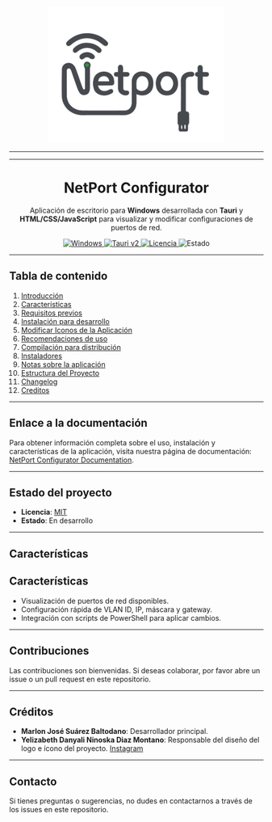 <!-- Logo del proyecto -->
<p align="center">
  <img src="src/assets/LogoNetPot.png" alt="NetPort Configurator Logo" width="350">
</p>

---

---

<h1 align="center">NetPort Configurator</h1>

<p align="center">
  Aplicación de escritorio para <b>Windows</b> desarrollada con <b>Tauri</b> y <b>HTML/CSS/JavaScript</b> para visualizar y modificar configuraciones de puertos de red.
</p>
<!-- Badges -->
<p align="center">

  <a href="https://www.microsoft.com/es-es/windows" target="_blank">
    <img src="https://img.shields.io/badge/Plataforma-Windows-blue?style=flat-square" alt="Windows">
  </a>
  <a href="https://tauri.app/start/" target="_blank">
    <img src="https://img.shields.io/badge/Tauri-v2.x-orange?style=flat-square" alt="Tauri v2">
  </a>

  <a href="https://github.com/Masu-113/NetPort-Configurator/blob/main/LICENSE" target="_blank">
    <img src="https://img.shields.io/badge/Licencia-MIT-green?style=flat-square" alt="Licencia">
  </a>
  <img src="https://img.shields.io/badge/Estado-En%20Desarrollo-yellow?style=flat-square" alt="Estado">
</p>

---

## Tabla de contenido

1. [Introducción](#netport-configurator)
2. [Características](#características)
3. [Requisitos previos](#requisitos-previos)
4. [Instalación para desarrollo](#instalación-para-desarrollo)
5. [Modificar Iconos de la Aplicación](#modificar-iconos-de-la-aplicacion)
6. [Recomendaciones de uso](#recomendaciones-de-uso)
7. [Compilación para distribución](#compilación-para-distribución)
8. [Instaladores](#instaladores)
9. [Notas sobre la aplicación](#notas-sobre-la-aplicacion)
10. [Estructura del Proyecto](#estructura-del-proyecto)
11. [Changelog](#changelog)
11. [Creditos](#creditos)

---

## Enlace a la documentación

Para obtener información completa sobre el uso, instalación y características de la aplicación, visita nuestra página de documentación: [NetPort Configurator Documentation](https://masu-113.github.io/).

---

## Estado del proyecto

- **Licencia**: [MIT](https://github.com/Masu-113/NetPort-Configurator#)
- **Estado**: En desarrollo

---

## Características
## Características

- Visualización de puertos de red disponibles.
- Configuración rápida de VLAN ID, IP, máscara y gateway.
- Integración con scripts de PowerShell para aplicar cambios.

---

## Contribuciones

Las contribuciones son bienvenidas. Si deseas colaborar, por favor abre un issue o un pull request en este repositorio.

---

## Créditos

- **Marlon José Suárez Baltodano**: Desarrollador principal.
- **Yelizabeth Danyali Ninoska Diaz Montano**: Responsable del diseño del logo e ícono del proyecto. [Instagram](https://www.instagram.com/yelyaly14?igsh=YWlrMHVncjZ5MGVh)

---

## Contacto

Si tienes preguntas o sugerencias, no dudes en contactarnos a través de los issues en este repositorio.
